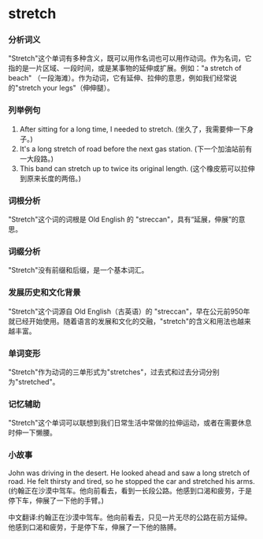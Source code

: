 # stretch

### 分析词义

  

"Stretch"这个单词有多种含义，既可以用作名词也可以用作动词。作为名词，它指的是一片区域、一段时间，或是某事物的延伸或扩展。例如："a stretch of beach" （一段海滩）。作为动词，它有延伸、拉伸的意思，例如我们经常说的"stretch your legs"（伸伸腿）。

  

### 列举例句

  

1.  After sitting for a long time, I needed to stretch. (坐久了，我需要伸一下身子。)
2.  It's a long stretch of road before the next gas station. (下一个加油站前有一大段路。)
3.  This band can stretch up to twice its original length. (这个橡皮筋可以拉伸到原来长度的两倍。)

  

### 词根分析

  

"Stretch"这个词的词根是 Old English 的 "streccan"，具有“延展，伸展”的意思。

  

### 词缀分析

  

"Stretch"没有前缀和后缀，是一个基本词汇。

  

### 发展历史和文化背景

  

"Stretch"这个词源自 Old English（古英语）的 "streccan"，早在公元前950年就已经开始使用。随着语言的发展和文化的交融，"stretch"的含义和用法也越来越丰富。

  

### 单词变形

  

"Stretch"作为动词的三单形式为"stretches"，过去式和过去分词分别为"stretched"。

  

### 记忆辅助

  

"Stretch"这个单词可以联想到我们日常生活中常做的拉伸运动，或者在需要休息时伸一下懒腰。

  

### 小故事

  

John was driving in the desert. He looked ahead and saw a long stretch of road. He felt thirsty and tired, so he stopped the car and stretched his arms. (约翰正在沙漠中驾车。他向前看去，看到一长段公路。他感到口渴和疲劳，于是停下车，伸展了一下他的手臂。)

  

中文翻译:约翰正在沙漠中驾车。他向前看去，只见一片无尽的公路在前方延伸。他感到口渴和疲劳，于是停下车，伸展了一下他的胳膊。
